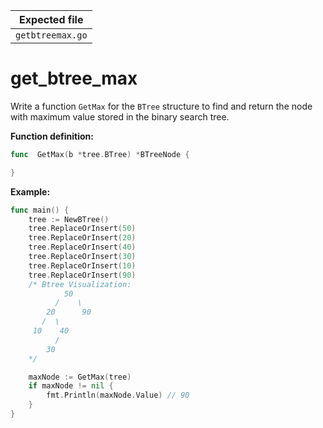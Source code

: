 | Expected file    |
| ---------------- |
| `getbtreemax.go` |

# get_btree_max

Write a function `GetMax` for the `BTree` structure to find and return the node with maximum value stored in the binary search tree.

**Function definition:**

```go
func  GetMax(b *tree.BTree) *BTreeNode {

}
```

**Example:**

```go
func main() {
    tree := NewBTree()
    tree.ReplaceOrInsert(50)
    tree.ReplaceOrInsert(20)
    tree.ReplaceOrInsert(40)
    tree.ReplaceOrInsert(30)
    tree.ReplaceOrInsert(10)
    tree.ReplaceOrInsert(90)
    /* Btree Visualization:
            50
          /    \
        20      90
       /  \
     10    40
          /
        30
    */

    maxNode := GetMax(tree)
    if maxNode != nil {
        fmt.Println(maxNode.Value) // 90
    }
}
```
